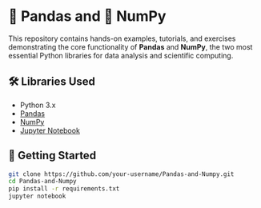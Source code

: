 # 🐼 Pandas and 🧮 NumPy

This repository contains hands-on examples, tutorials, and exercises demonstrating the core functionality of **Pandas** and **NumPy**, the two most essential Python libraries for data analysis and scientific computing.


## 🛠 Libraries Used

- Python 3.x  
- [Pandas](https://pandas.pydata.org/)  
- [NumPy](https://numpy.org/)  
- [Jupyter Notebook](https://jupyter.org/)

## 🚀 Getting Started

```bash
git clone https://github.com/your-username/Pandas-and-Numpy.git
cd Pandas-and-Numpy
pip install -r requirements.txt
jupyter notebook
